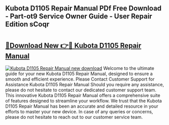 ## Kubota D1105 Repair Manual PDf Free Download - Part-ot9 Service Owner Guide - User Repair Edition sCoqr

# <h2><a href="http://bc86234.oget.top/?id=Kubota+D1105+Repair+Manual">🔗Download New 👉🔴 Kubota D1105 Repair Manual</a></h2>

[![Kubota D1105 Repair Manual new download](https://i.imgur.com/5g1atiW.png)](http://bc86234.oget.top/?id=Kubota+D1105+Repair+Manual)
Welcome to the ultimate guide for your new Kubota D1105 Repair Manual, designed to ensure a smooth and efficient experience. Please Contact Customer Support for Assistance Kubota D1105 Repair Manual Should you require any assistance, please do not hesitate to contact our dedicated customer support team. This innovative Kubota D1105 Repair Manual offers a comprehensive suite of features designed to streamline your workflow. We trust that the Kubota D1105 Repair Manual has been an accurate and detailed resource in your efforts to master your new device. In case of any queries or concerns, please do not hesitate to reach out to our customer service team.
